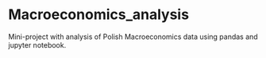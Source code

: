 # Macroeconomics_analysis
Mini-project with analysis of Polish Macroeconomics data using pandas and jupyter notebook.
